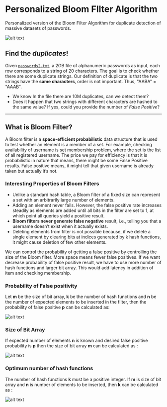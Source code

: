 # Personalized Bloom FIlter Algorithm
Personalized version of the Bloom Filter Algorithm for duplicate detection of massive datasets of passwords.

![alt text](https://miro.medium.com/max/1838/1*HKQtaB1_m6Bt7xqTKr-HXg.png)

## Find the ***duplicates***!

Given [`passwords2.txt`](https://drive.google.com/open?id=1wTmOU-yqk4qdQYg42AquhzgpNGrRA96d), a 2GB file of alphanumeric passwords as input, each row corresponds to a string of 20 characters. The goal is to check whether there are some duplicate strings. Our definition of duplicate is that the two strings have the __same characters__, order is not important. Thus, "AABA" = "AAAB".

* We know In the file there are 10M duplicates, can we detect them?
* Does it happen that two strings with different characters are hashed to the same value? If yes, could you provide the number of *False Positive*?

____

## What is Bloom Filter?

A Bloom filter is a **space-efficient probabilistic** data structure that is used to test whether an element is a member of a set. For example, checking availability of username is set membership problem, where the set is the list of all registered username. The price we pay for efficiency is that it is probabilistic in nature that means, there might be some False Positive results. False positive means, it might tell that given username is already taken but actually it’s not.

### Interesting Properties of Bloom Filters

* Unlike a standard hash table, a Bloom filter of a fixed size can represent a set with an arbitrarily large number of elements.
* Adding an element never fails. However, the false positive rate increases steadily as elements are added until all bits in the filter are set to 1, at which point all queries yield a positive result.
* **Bloom filters never generate false negative** result, i.e., telling you that a username doesn’t exist when it actually exists.
* Deleting elements from filter is not possible because, if we delete a single element by clearing bits at indices generated by k hash functions, it might cause deletion of few other elements.

We can control the probability of getting a false positive by controlling the size of the Bloom filter. More space means fewer false positives. If we want decrease probability of false positive result, we have to use more number of hash functions and larger bit array. This would add latency in addition of item and checking membership.

### Probability of False positivity
Let **m** be the size of bit array, **k** be the number of hash functions and **n** be the number of expected elements to be inserted in the filter, then the probability of false positive **p** can be calculated as:

![alt text](https://www.geeksforgeeks.org/wp-content/ql-cache/quicklatex.com-78e77c34323cfb8afff2a80c0e91b26d_l3.svg)

### Size of Bit Array
 If expected number of elements **n** is known and desired false positive probability is **p** then the size of bit array **m** can be calculated as :

![alt text](https://www.geeksforgeeks.org/wp-content/ql-cache/quicklatex.com-8a21b35f5419f7968aafd408590b37bd_l3.svg)

### Optimum number of hash functions
The number of hash functions **k** must be a positive integer. If **m** is size of bit array and **n** is number of elements to be inserted, then **k** can be calculated as :

![alt text](https://www.geeksforgeeks.org/wp-content/ql-cache/quicklatex.com-88930c4f1e1c21cd0ce0569adbddde16_l3.svg)
